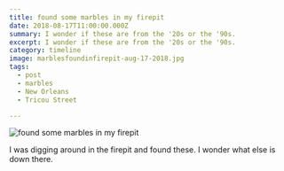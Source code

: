 ```yaml
---
title: found some marbles in my firepit
date: 2018-08-17T11:00:00.000Z
summary: I wonder if these are from the '20s or the '90s.
excerpt: I wonder if these are from the '20s or the '90s.
category: timeline
image: marblesfoundinfirepit-aug-17-2018.jpg
tags:
  - post 
  - marbles
  - New Orleans
  - Tricou Street

---
```


![found some marbles in my firepit](/static/img/timeline/marbles-found-in-firepit-aug-17-2018.jpg "found some marbles in my firepit")

I was digging around in the firepit and found these. I wonder what else is down there.